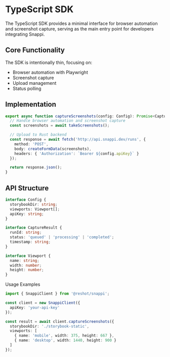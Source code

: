 # TypeScript SDK

The TypeScript SDK provides a minimal interface for browser automation and screenshot capture, serving as the main entry
point for developers integrating Snappi.

## Core Functionality

The SDK is intentionally thin, focusing on:

- Browser automation with Playwright
- Screenshot capture
- Upload management
- Status polling

## Implementation

```typescript
export async function captureScreenshots(config: Config): Promise<CaptureResult> {
  // Handle browser automation and screenshot capture
  const screenshots = await takeScreenshots();

  // Upload to Rust backend
  const response = await fetch('http://api.snappi.dev/runs', {
    method: 'POST',
    body: createFormData(screenshots),
    headers: { 'Authorization': `Bearer ${config.apiKey}` }
  });

  return response.json();
}
```

## API Structure

```typescript
interface Config {
  storybookDir: string;
  viewports: Viewport[];
  apiKey: string;
}

interface CaptureResult {
  runId: string;
  status: 'queued' | 'processing' | 'completed';
  timestamp: string;
}

interface Viewport {
  name: string;
  width: number;
  height: number;
}
```

Usage Examples

```typescript
import { SnappiClient } from '@reshot/snappi';

const client = new SnappiClient({
  apiKey: 'your-api-key'
});

const result = await client.captureScreenshots({
  storybookDir: './storybook-static',
  viewports: [
    { name: 'mobile', width: 375, height: 667 },
    { name: 'desktop', width: 1440, height: 900 }
  ]
});
```

